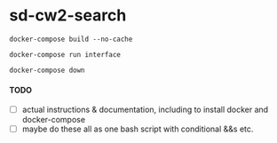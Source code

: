 # sd-cw2-search

<!-- https://docs.docker.com/compose/reference/build/ -->
`docker-compose build --no-cache`
<!-- https://docs.docker.com/compose/reference/run/ -->
`docker-compose run interface`
<!-- https://docs.docker.com/compose/reference/down/ -->
`docker-compose down`

#### TODO
- [ ] actual instructions & documentation, including to install docker and docker-compose
- [ ] maybe do these all as one bash script with conditional &&s etc.
